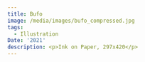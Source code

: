 ```yaml
---
title: Bufo
image: /media/images/bufo_compressed.jpg
tags:
  - Illustration
Date: '2021'
description: <p>Ink on Paper, 297x420</p>
---
```

